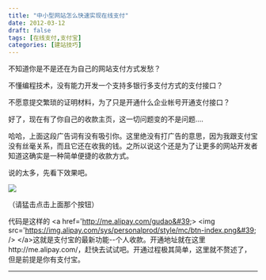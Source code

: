 ```yaml
---
title: "中小型网站怎么快速实现在线支付"
date: 2012-03-12
draft: false
tags: [在线支付,支付宝]
categories: [建站技巧]
---
```


不知道你是不是还在为自己的网站支付方式发愁？

不懂编程技术，没有能力开发一个支持多银行多支付方式的支付接口？

不愿意提交繁琐的证明材料，为了只是开通什么企业帐号开通支付接口？

好了，现在有了你自己的收款主页，这一切问题变的不是问题....

哈哈，上面这段广告词有没有吸引你。这里绝没有打广告的意思，因为我跟支付宝没有丝毫关系，而且它还在收我的钱。之所以说这个还是为了让更多的网站开发者知道这确实是一种简单便捷的收款方式。

说的太多，先看下效果吧。


[ ](http://me.alipay.com/gudao) 
[![](https://img.alipay.com/sys/personalprod/style/mc/btn-index.png) ](http://me.alipay.com/gudao) 

（请猛击点击上面那个按钮）

代码是这样的 &lt;a href=&#39;http://me.alipay.com/gudao&#39;&gt; &lt;img src=&#39;https://img.alipay.com/sys/personalprod/style/mc/btn-index.png&#39; /&gt; &lt;/a&gt;这就是支付宝的最新功能--个人收款。开通地址就在这里http://me.alipay.com/，赶快去试试吧。开通过程极其简单，这里就不赘述了，但是前提是你有支付宝。[](http://me.alipay.com/gudao) 
 
- - -
 